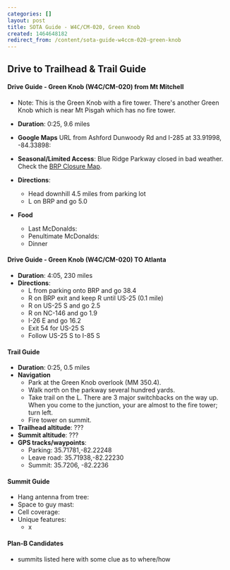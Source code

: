 ```yaml
---
categories: []
layout: post
title: SOTA Guide - W4C/CM-020, Green Knob
created: 1464648182
redirect_from: /content/sota-guide-w4ccm-020-green-knob
---
```

Drive to Trailhead & Trail Guide
--------------------------------------------------------
#### Drive Guide - Green Knob (W4C/CM-020) from Mt Mitchell

* Note: This is the Green Knob with a fire tower.  There's another Green Knob which is near Mt Pisgah which has no fire tower.

* **Duration**: 0:25, 9.6 miles
* **Google Maps** URL from Ashford Dunwoody Rd and I-285 at 33.91998, -84.33898: 
* **Seasonal/Limited Access**: Blue Ridge Parkway closed in bad weather. Check the [BRP Closure Map](http://www.nps.gov/maps/blri/road-closures/).
* **Directions**:
    * Head downhill 4.5 miles from parking lot
    * L on BRP and go 5.0
* **Food**
    * Last McDonalds: 
    * Penultimate McDonalds: 
    * Dinner

#### Drive Guide - Green Knob (W4C/CM-020) TO Atlanta

* **Duration**: 4:05, 230 miles
* **Directions**:
    * L from parking onto BRP and go 38.4
    * R on BRP exit and keep R until US-25 (0.1 mile)
    * R on US-25 S and go 2.5
    * R on NC-146 and go 1.9
    * I-26 E and go 16.2
    * Exit 54 for US-25 S
    * Follow US-25 S to I-85 S

#### Trail Guide

* **Duration**: 0:25, 0.5 miles
* **Navigation**
    * Park at the Green Knob overlook (MM 350.4).
    * Walk north on the parkway several hundred yards.
    * Take trail on the L. There are 3 major switchbacks on the way up.  When you come to the junction, your are almost to the fire tower; turn left.
    * Fire tower on summit.
* **Trailhead altitude**: ???
* **Summit altitude**: ???
* **GPS tracks/waypoints**:
    * Parking: 35.71781,-82.22248
    * Leave road: 35.71938,-82.22230
    * Summit: 35.7206, -82.2236

#### Summit Guide

* Hang antenna from tree:
* Space to guy mast:
* Cell coverage:
* Unique features:
    * x

#### Plan-B Candidates

* summits listed here with some clue as to where/how
